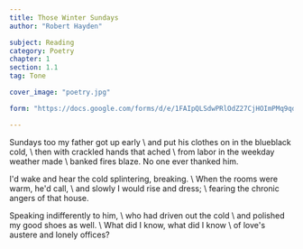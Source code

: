 ```yaml
---
title: Those Winter Sundays
author: "Robert Hayden"

subject: Reading
category: Poetry
chapter: 1
section: 1.1
tag: Tone

cover_image: "poetry.jpg"

form: "https://docs.google.com/forms/d/e/1FAIpQLSdwPRlOdZ27CjHOImPMq9qdvg_S88e39A9EY0G9jyR3V5_NDQ/viewform"

---
```

Sundays too my father got up early \\
and put his clothes on in the blueblack cold, \\
then with crackled hands that ached \\
from labor in the weekday weather made \\
banked fires blaze. No one ever thanked him.

I'd wake and hear the cold splintering, breaking. \\
When the rooms were warm, he'd call, \\
and slowly I would rise and dress; \\
fearing the chronic angers of that house.

Speaking indifferently to him, \\
who had driven out the cold \\
and polished my good shoes as well. \\
What did I know, what did I know \\
of love's austere and lonely offices?
